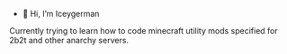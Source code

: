 - 👋 Hi, I’m Iceygerman

Currently trying to learn how to code minecraft utility mods specified for 2b2t and other anarchy servers.
